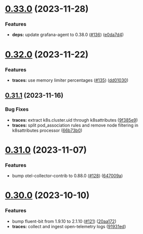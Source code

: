 # [0.33.0](https://github.com/observeinc/manifests/compare/v0.32.0...v0.33.0) (2023-11-28)


### Features

* **deps:** update grafana-agent to 0.38.0 ([#136](https://github.com/observeinc/manifests/issues/136)) ([e0da7d4](https://github.com/observeinc/manifests/commit/e0da7d466a42e1c20dbf4732562304500d21e8b3))



# [0.32.0](https://github.com/observeinc/manifests/compare/v0.31.1...v0.32.0) (2023-11-22)


### Features

* **traces:** use memory limiter percentages ([#135](https://github.com/observeinc/manifests/issues/135)) ([dd01030](https://github.com/observeinc/manifests/commit/dd010306abb772d9606185aeea683c49825af5db))



## [0.31.1](https://github.com/observeinc/manifests/compare/v0.31.0...v0.31.1) (2023-11-16)


### Bug Fixes

* **traces:** extract k8s.cluster.uid through k8sattributes ([9f385e9](https://github.com/observeinc/manifests/commit/9f385e927e56a45202912b27d1800d2c4bf17bf4))
* **traces:** split pod_association rules and remove node filtering in k8sattributes processor ([66b73b0](https://github.com/observeinc/manifests/commit/66b73b02cf693a4559226b56e0183c3ddf3295fc))



# [0.31.0](https://github.com/observeinc/manifests/compare/v0.30.0...v0.31.0) (2023-11-07)


### Features

* bump otel-collector-contrib to 0.88.0 ([#128](https://github.com/observeinc/manifests/issues/128)) ([647009a](https://github.com/observeinc/manifests/commit/647009a2e5ad7d522fe3d6e41c188d985d0d689f))



# [0.30.0](https://github.com/observeinc/manifests/compare/v0.29.0...v0.30.0) (2023-10-10)


### Features

* bump fluent-bit from 1.9.10 to 2.1.10 ([#121](https://github.com/observeinc/manifests/issues/121)) ([20aa172](https://github.com/observeinc/manifests/commit/20aa172d11bc7de0da9734c81f2c1cffefd3ff23))
* **traces:** collect and ingest open-telemetry logs ([91931ed](https://github.com/observeinc/manifests/commit/91931edc97b6d4b5b21890144e81809bf2e560cf))



